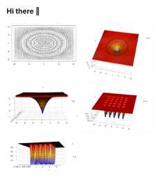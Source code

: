 ### Hi there 👋



<img src="https://github.com/xazip/xazip/blob/main/github_profile/Picture1.png" style="float: left; width: 33%; margin-right: 1%; margin-bottom: 0.5em;"><img src="https://github.com/xazip/xazip/blob/main/github_profile/Picture2.png" style="float: left; width: 33%; margin-right: 1%; margin-bottom: 0.5em;"><img src="https://github.com/xazip/xazip/blob/main/github_profile/Picture3.png" style="float: left; width: 33%; margin-right: 1%; margin-bottom: 0.5em;">


<img src="https://github.com/xazip/xazip/blob/main/github_profile/Picture4.png" style="float: left; width: 33%; margin-right: 1%; margin-bottom: 0.5em;"><img src="https://github.com/xazip/xazip/blob/main/github_profile/Picture5.png" style="float: left; width: 33%; margin-right: 1%; margin-bottom: 0.5em;">

